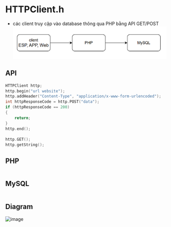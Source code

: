 # HTTPClient.h
- các client truy cập vào database thông qua PHP bằng API GET/POST
![image](Client2Database.png)
## API
``` Cpp
HTTPClient http;
http.begin("url website");
http.addHeader("Content-Type", "application/x-www-form-urlencoded");
int httpResponseCode = http.POST("data");
if (httpResponseCode == 200)
{
    return;
}
http.end();

http.GET();
http.getString();

```
## PHP
``` PHP

```
## MySQL
```MySQL

```

## Diagram
![image]()


